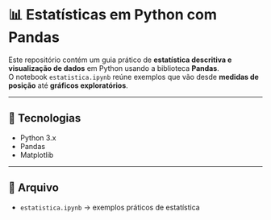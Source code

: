 # 📊 Estatísticas em Python com Pandas

Este repositório contém um guia prático de **estatística descritiva e visualização de dados** em Python usando a biblioteca **Pandas**.  
O notebook `estatistica.ipynb` reúne exemplos que vão desde **medidas de posição** até **gráficos exploratórios**.

---

## 🚀 Tecnologias
- Python 3.x  
- Pandas  
- Matplotlib  

---

## 📂 Arquivo
- `estatistica.ipynb` → exemplos práticos de estatística


